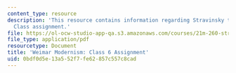 ```yaml
---
content_type: resource
description: 'This resource contains information regarding Stravinsky to the present:
  Class assignment.'
file: https://ol-ocw-studio-app-qa.s3.amazonaws.com/courses/21m-260-stravinsky-to-the-present-spring-2016/0bdf0d5e13a552f7fe62857c557c8cad_MIT21M_260S16_assn06.pdf
file_type: application/pdf
resourcetype: Document
title: 'Weimar Modernism: Class 6 Assignment'
uid: 0bdf0d5e-13a5-52f7-fe62-857c557c8cad
---
```

